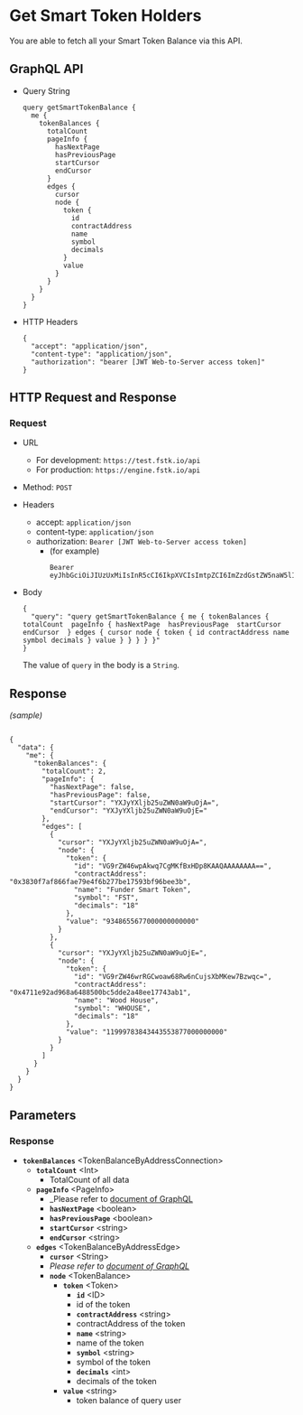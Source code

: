 
# Get Smart Token Holders

You are able to fetch all your Smart Token Balance via this API.

## GraphQL API

- Query String
  ```
  query getSmartTokenBalance {
    me {
      tokenBalances {
        totalCount
        pageInfo {
          hasNextPage
          hasPreviousPage
          startCursor
          endCursor
        }
        edges {
          cursor
          node {
            token {
              id
              contractAddress
              name
              symbol
              decimals
            }
            value
          }
        }
      }
    }
  }
  ```
  
- HTTP Headers 
  ```
  {
    "accept": "application/json",
    "content-type": "application/json",
    "authorization": "bearer [JWT Web-to-Server access token]"
  }
  ```
## HTTP Request and Response
### Request

- URL
  - For development: `https://test.fstk.io/api`
  - For production: `https://engine.fstk.io/api`

- Method: `POST`

- Headers
  - accept: `application/json`
  - content-type: `application/json` 
  - authorization: `Bearer [JWT Web-to-Server access token]`
    - (for example)
      ```
      Bearer eyJhbGciOiJIUzUxMiIsInR5cCI6IkpXVCIsImtpZCI6ImZzdGstZW5naW5lIn0.eyJ1aWQiOiLDr1xiw73Ch8KDSFx1MDAxMcOowo5awrvCqsOAXHUwMDAywrwmIiwiaWF0IjoxNTM4NzA5MDM2LCJleHAiOjE1Mzg3OTU0MzYsImF1ZCI6InVybjpmc3RrOmVuZ2luZSIsImlzcyI6InVybjpmc3RrOmVuZ2luZSIsInN1YiI6InVybjpmc3RrOmVuZ2luZTphY2Nlc3NfdG9rZW4ifQ.msJZ61FHIkKtjUpDs4sx1Kk1rb9vdhus3ntUDj6rHNmsygiHTgOEMQFJMtVqtWqkNgrtRgGpngq8Rf47xTT53g
      ```

- Body
  ``` 
  { 
    "query": "query getSmartTokenBalance { me { tokenBalances { totalCount  pageInfo { hasNextPage  hasPreviousPage  startCursor  endCursor  } edges { cursor node { token { id contractAddress name symbol decimals } value } } } } }" 
  }
  ```
  
  The value of `query` in the body is a `String`. 
  

## Response
_(sample)_
```

{
  "data": {
    "me": {
      "tokenBalances": {
        "totalCount": 2,
        "pageInfo": {
          "hasNextPage": false,
          "hasPreviousPage": false,
          "startCursor": "YXJyYXljb25uZWN0aW9uOjA=",
          "endCursor": "YXJyYXljb25uZWN0aW9uOjE="
        },
        "edges": [
          {
            "cursor": "YXJyYXljb25uZWN0aW9uOjA=",
            "node": {
              "token": {
                "id": "VG9rZW46wpAkwq7CgMKfBxHDp8KAAQAAAAAAAA==",
                "contractAddress": "0x3830f7af866fae79e4f6b277be17593bf96bee3b",
                "name": "Funder Smart Token",
                "symbol": "FST",
                "decimals": "18"
              },
              "value": "9348655677000000000000"
            }
          },
          {
            "cursor": "YXJyYXljb25uZWN0aW9uOjE=",
            "node": {
              "token": {
                "id": "VG9rZW46wrRGCwoaw68Rw6nCujsXbMKew7Bzwqc=",
                "contractAddress": "0x4711e92ad968a6488500bc5dde2a48ee17743ab1",
                "name": "Wood House",
                "symbol": "WHOUSE",
                "decimals": "18"
              },
              "value": "11999783843443553877000000000"
            }
          }
        ]
      }
    }
  }
}

```

## Parameters
### Response
- **`tokenBalances`** \<TokenBalanceByAddressConnection>
  - **`totalCount`** \<Int>
    - TotalCount of all data
  - **`pageInfo`** \<PageInfo>
    - _Please refer to [document of GraphQL](https://graphql.org/learn/pagination/)
    - **`hasNextPage`** \<boolean>
    - **`hasPreviousPage`** \<boolean>
    - **`startCursor`** \<string>
    - **`endCursor`** \<string>
  - **`edges`** \<TokenBalanceByAddressEdge>
    - **`cursor`** \<String>
    - _Please refer to [document of GraphQL](https://graphql.org/learn/pagination/)_
    - **`node`** \<TokenBalance>
      - **`token`** \<Token>
        - **`id`** \<ID>
        - id of the token
        - **`contractAddress`** \<string>
        - contractAddress of the token
        - **`name`** \<string>
        - name of the token
        - **`symbol`** \<string>
        - symbol of the token
        - **`decimals`** \<int>
        - decimals of the token
      - **`value`** \<string>
        - token balance of query user
